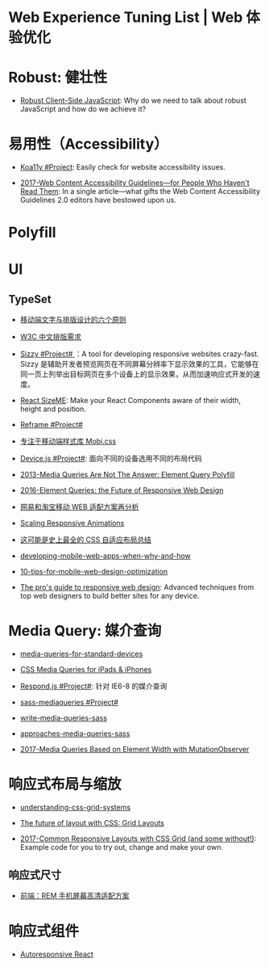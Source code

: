 # Web Experience Tuning List | Web 体验优化

# Robust: 健壮性

- [Robust Client-Side JavaScript](https://molily.de/robust-javascript/): Why do we need to talk about robust JavaScript and how do we achieve it?

# 易用性（Accessibility）

- [Koa11y #Project](https://github.com/open-indy/Koa11y): Easily check for website accessibility issues.

- [2017-Web Content Accessibility Guidelines—for People Who Haven't Read Them](https://24ways.org/2017/wcag-for-people-who-havent-read-them/): In a single article—what gifts the Web Content Accessibility Guidelines 2.0 editors have bestowed upon us.

# Polyfill

# UI

## TypeSet

- [移动端文字与排版设计的六个原则](http://www.ui.cn/detail/72212.html)

- [W3C 中文排版需求](https://www.w3.org/TR/clreq/#positioning_of_bilingual_annotations)

- [Sizzy #Project# ](https://github.com/kitze/sizzy)：A tool for developing responsive websites crazy-fast. Sizzy 是辅助开发者预览网页在不同屏幕分辨率下显示效果的工具，它能够在同一页上列举出目标网页在多个设备上的显示效果，从而加速响应式开发的速度。

- [React SizeME](https://github.com/ctrlplusb/react-sizeme): Make your React Components aware of their width, height and position.

- [Reframe #Project# ](https://dollarshaveclub.github.io/reframe.js/)

- [专注于移动端样式库 Mobi.css](https://github.com/xcatliu/mobi.css/blob/master/dist/mobi.css)

- [Device.js #Project#](https://github.com/matthewhudson/device.js): 面向不同的设备选用不同的布局代码

- [2013-Media Queries Are Not The Answer: Element Query Polyfill](https://www.smashingmagazine.com/2013/06/media-queries-are-not-the-answer-element-query-polyfill/)

- [2016-Element Queries: the Future of Responsive Web Design](http://webdesign.tutsplus.com/tutorials/element-queries-the-future-of-responsive-web-design--cms-26945)

- [网易和淘宝移动 WEB 适配方案再分析](https://zhuanlan.zhihu.com/p/25216275)

- [Scaling Responsive Animations](https://css-tricks.com/scaling-responsive-animations/)

- [这可能是史上最全的 CSS 自适应布局总结](http://mp.weixin.qq.com/s?__biz=MzA4ODIxMzg5MQ==&mid=2653995792&idx=1&sn=730974c4cff6d3738c52902a2f99ed7e&scene=23&srcid=0516rsLrl38nVY19S5QIKHGC#rd)

- [developing-mobile-web-apps-when-why-and-how](https://www.toptal.com/android/developing-mobile-web-apps-when-why-and-how)

- [10-tips-for-mobile-web-design-optimization](https://www.elegantthemes.com/blog/tips-tricks/10-tips-for-mobile-web-design-optimization)

- [The pro's guide to responsive web design](http://www.creativebloq.com/rwd/pros-guide-responsive-web-design-71515692): Advanced techniques from top web designers to build better sites for any device.

# Media Query: 媒介查询

- [media-queries-for-standard-devices](https://css-tricks.com/snippets/css/media-queries-for-standard-devices/)

- [CSS Media Queries for iPads & iPhones](http://stephen.io/mediaqueries/)

- [Respond.js #Project#](https://github.com/scottjehl/Respond): 针对 IE6-8 的媒介查询

- [sass-mediaqueries #Project#](https://github.com/paranoida/sass-mediaqueries)

- [write-media-queries-sass](https://davidwalsh.name/write-media-queries-sass)

- [approaches-media-queries-sass](https://css-tricks.com/approaches-media-queries-sass/)

- [2017-Media Queries Based on Element Width with MutationObserver](https://parg.co/UuJ)

# 响应式布局与缩放

- [understanding-css-grid-systems](https://www.sitepoint.com/understanding-css-grid-systems/)

- [The future of layout with CSS: Grid Layouts](https://medium.com/@patrickbrosset/css-grid-layout-6c9cba6e8a5a#.abrk05o7z)

- [2017-Common Responsive Layouts with CSS Grid (and some without!)](https://parg.co/U5S): Example code for you to try out, change and make your own.

## 响应式尺寸

- [前端：REM 手机屏幕高清适配方案](https://github.com/hbxeagle/rem/blob/master/HD_ADAPTER.md)

# 响应式组件

- [Autoresponsive React](https://xudafeng.github.io/autoresponsive-react/)
